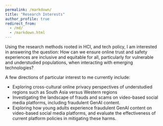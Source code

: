 ```yaml
---
permalink: /markdown/
title: "Research Interests"
author_profile: true
redirect_from: 
  - /md/
  - /markdown.html
---
```

Using the research methods rooted in HCI, and tech policy, I am interested in answering the question: How can we ensure online trust and safety experiences are inclusive and equitable for all, particularly for vulnerable and understudied populations, when interacting with emerging technologies? 

A few directions of particular interest to me currently include: 
* Exploring cross-cultural online privacy perspectives of understudied regions such as South Asia versus Western regions
* Investigating the landscape of frauds and scams on video-based social media platforms, including fraudulent GenAI content.
* Exploring how young adults experience fraudulent GenAI content on video-based social media platforms, and evaluate the effectiveness of current platform policies in mitigating these harms.